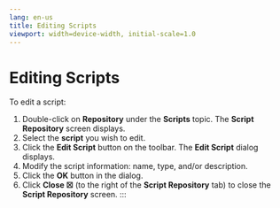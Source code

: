 ```yaml
---
lang: en-us
title: Editing Scripts
viewport: width=device-width, initial-scale=1.0
---
```


#  Editing Scripts

To edit a script:

1.  Double-click on **Repository** under the **Scripts** topic. The
    **Script Repository** screen displays.
2.  Select the **script** you wish to edit.
3.  Click the **Edit Script** button on the toolbar. The **Edit Script**
    dialog displays.
4.  Modify the script information: name, type, and/or description.
5.  Click the **OK** button in the dialog.
6.  Click **Close ☒** (to the right of the **Script Repository** tab) to
    close the **Script Repository** screen.
:::

 

